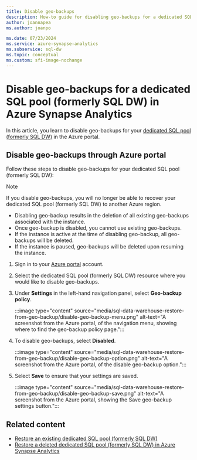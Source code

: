 ```yaml
---
title: Disable geo-backups
description: How-to guide for disabling geo-backups for a dedicated SQL pool (formerly SQL DW) in Azure Synapse Analytics
author: joannapea
ms.author: joanpo

ms.date: 07/23/2024
ms.service: azure-synapse-analytics
ms.subservice: sql-dw
ms.topic: conceptual
ms.custom: sfi-image-nochange
---
```


# Disable geo-backups for a dedicated SQL pool (formerly SQL DW) in Azure Synapse Analytics

In this article, you learn to disable geo-backups for your [dedicated SQL pool (formerly SQL DW)](sql-data-warehouse-overview-what-is.md) in the Azure portal.

## Disable geo-backups through Azure portal

Follow these steps to disable geo-backups for your dedicated SQL pool (formerly SQL DW):

> [!NOTE]
> If you disable geo-backups, you will no longer be able to recover your dedicated SQL pool (formerly SQL DW) to another Azure region.
> 
> - Disabling geo-backup results in the deletion of all existing geo-backups associated with the instance.
> - Once geo-backup is disabled, you cannot use existing geo-backups.
> - If the instance is active at the time of disabling geo-backup, all geo-backups will be deleted.
> - If the instance is paused, geo-backups will be deleted upon resuming the instance.

1. Sign in to your [Azure portal](https://portal.azure.com/) account.
1. Select the dedicated SQL pool (formerly SQL DW) resource where you would like to disable geo-backups. 
1. Under **Settings** in the left-hand navigation panel, select **Geo-backup policy**.

   :::image type="content" source="media/sql-data-warehouse-restore-from-geo-backup/disable-geo-backup-menu.png" alt-text="A screenshot from the Azure portal, of the navigation menu, showing where to find the geo-backup policy page.":::

1. To disable geo-backups, select **Disabled**. 

   :::image type="content" source="media/sql-data-warehouse-restore-from-geo-backup/disable-geo-backup-option.png" alt-text="A screenshot from the Azure portal, of the disable geo-backup option.":::

1. Select **Save** to ensure that your settings are saved. 

   :::image type="content" source="media/sql-data-warehouse-restore-from-geo-backup/disable-geo-backup-save.png" alt-text="A screenshot from the Azure portal, showing the Save geo-backup settings button.":::

## Related content

- [Restore an existing dedicated SQL pool (formerly SQL DW)](sql-data-warehouse-restore-active-paused-dw.md)
- [Restore a deleted dedicated SQL pool (formerly SQL DW) in Azure Synapse Analytics](sql-data-warehouse-restore-deleted-dw.md)
